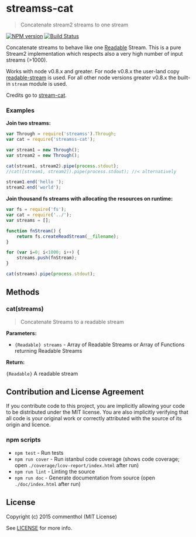 # streamss-cat

> Concatenate stream2 streams to one stream

[![NPM version](https://badge.fury.io/js/streamss-cat.svg)](https://www.npmjs.com/package/streamss-cat/)
[![Build Status](https://secure.travis-ci.org/commenthol/streamss-cat.svg?branch=master)](https://travis-ci.org/commenthol/streamss-cat)

Concatenate streams to behave like one [Readable][] Stream. This is a pure Stream2 implementation which respects also a very high number of input streams (>1000).

Works with node v0.8.x and greater.
For node v0.8.x the user-land copy [readable-stream][] is used.
For all other node versions greater v0.8.x the built-in `stream` module is used.

Credits go to [stream-cat][].

### Examples

**Join two streams:**

```js
var Through = require('streamss').Through;
var cat = require('streamss-cat');

var stream1 = new Through();
var stream2 = new Through();

cat(stream1, stream2).pipe(process.stdout);
//cat([stream1, stream2]).pipe(process.stdout); //< alternatively

stream1.end('hello ');
stream2.end('world');

```

**Join thousand fs streams with allocating the resources on runtime:**

```js
var fs = require('fs');
var cat = require('../');
var streams = [];

function fnStream() {
	return fs.createReadStream(__filename);
}

for (var i=0; i<1000; i++) {
	streams.push(fnStream);
}

cat(streams).pipe(process.stdout);
```

## Methods

### cat(streams)

> Concatenate Streams to a readable stream

**Parameters:**

- `{Readable} streams` - Array of Readable Streams or Array of Functions returning Readable Streams

**Return:**

`{Readable}` A readable stream


## Contribution and License Agreement

If you contribute code to this project, you are implicitly allowing your
code to be distributed under the MIT license. You are also implicitly
verifying that all code is your original work or correctly attributed
with the source of its origin and licence.

### npm scripts

* `npm test`      - Run tests
* `npm run cover` - Run istanbul code coverage (shows code coverage; open `./coverage/lcov-report/index.html` after run)
* `npm run lint`  - Linting the source
* `npm run doc`   - Generate documentation from source (open `./doc/index.html` after run)

## License

Copyright (c) 2015 commenthol (MIT License)

See [LICENSE][] for more info.

[LICENSE]: ./LICENSE
[stream-cat]: https://github.com/micnews/stream-cat
[Readable]: http://nodejs.org/api/stream.html#stream_class_stream_readable
[readable-stream]: https://github.com/isaacs/readable-stream



